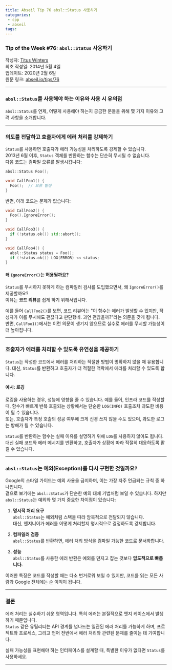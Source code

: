```yaml
---
title: Abseil Tip 76 absl::Status 사용하기
categories:
 - cpp
 - abseil
tags:
---
```



### Tip of the Week #76: `absl::Status` 사용하기

작성자: [Titus Winters](mailto:titus@cs.ucr.edu)  
최초 작성일: 2014년 5월 4일  
업데이트: 2020년 2월 6일  
원문 링크: [abseil.io/tips/76](https://abseil.io/tips/76)  

---

### `absl::Status`를 사용해야 하는 이유와 사용 시 유의점

`absl::Status`를 언제, 어떻게 사용해야 하는지 궁금한 분들을 위해 몇 가지 이유와 고려 사항을 소개합니다.

---

### 의도를 전달하고 호출자에게 에러 처리를 강제하기

`Status`를 사용하면 호출자가 에러 가능성을 처리하도록 강제할 수 있습니다.  
2013년 6월 이후, `Status` 객체를 반환하는 함수는 단순히 무시될 수 없습니다.  
다음 코드는 컴파일 오류를 발생시킵니다:

```cpp
absl::Status Foo();

void CallFoo1() {
  Foo();  // 오류 발생
}
```

반면, 아래 코드는 문제가 없습니다:

```cpp
void CallFoo2() {
  Foo().IgnoreError();
}

void CallFoo3() {
  if (!status.ok()) std::abort();
}

void CallFoo4() {
  absl::Status status = Foo();
  if (!status.ok()) LOG(ERROR) << status;
}
```

#### 왜 `IgnoreError()`는 허용될까요?

`Status`를 무시하지 못하게 하는 컴파일러 검사를 도입했으면서, 왜 `IgnoreError()`를 제공할까요?  
이유는 **코드 리뷰**를 쉽게 하기 위해서입니다.  

예를 들어 `CallFoo2()`를 보면, 코드 리뷰어는 "이 함수는 에러가 발생할 수 있지만, 작성자가 이를 무시해도 괜찮다고 판단했네. 과연 괜찮을까?"라는 의문을 갖게 됩니다.  
반면, `CallFoo1()`에서는 이런 의문이 생기지 않으므로 실수로 에러를 무시할 가능성이 더 높아집니다.

---

### 호출자가 에러를 처리할 수 있도록 유연성을 제공하기

`Status`는 작성한 코드에서 에러를 처리하는 적절한 방법이 명확하지 않을 때 유용합니다. 대신, `Status`를 반환하고 호출자가 더 적절한 맥락에서 에러를 처리할 수 있도록 합니다.

#### 예시: 로깅

로깅을 사용하는 경우, 성능에 영향을 줄 수 있습니다. 예를 들어, 인프라 코드를 작성할 때, 함수가 빠르게 반복 호출되는 상황에서는 단순한 `LOG(INFO)` 호출조차 과도한 비용이 될 수 있습니다.  
또는, 호출자가 특정 호출의 성공 여부에 크게 신경 쓰지 않을 수도 있으며, 과도한 로그는 방해가 될 수 있습니다.

`Status`를 반환하는 함수는 실패 이유를 설명하기 위해 `LOG`를 사용하지 않아도 됩니다. 대신 실패 코드와 에러 메시지를 반환하고, 호출자가 상황에 따라 적절히 대응하도록 맡길 수 있습니다.

---

### `absl::Status`는 예외(Exception)를 다시 구현한 것일까요?

Google의 스타일 가이드는 예외 사용을 금지하며, 이는 가장 자주 언급되는 규칙 중 하나입니다.  
겉으로 보기에는 `absl::Status`가 단순한 예외 대체 기법처럼 보일 수 있습니다. 하지만 `absl::Status`는 예외와 몇 가지 중요한 차이점이 있습니다:

1. **명시적 처리 요구**  
   `absl::Status`는 예외처럼 스택을 따라 암묵적으로 전달되지 않습니다.  
   대신, 엔지니어가 에러를 어떻게 처리할지 명시적으로 결정하도록 강제합니다.

2. **컴파일러 검증**  
   `absl::Status`를 반환하면, 에러 처리 방식을 컴파일 가능한 코드로 문서화합니다.

3. **성능**  
   `absl::Status`를 사용한 에러 반환은 예외를 던지고 잡는 것보다 **압도적으로 빠릅니다.**

이러한 특징은 코드를 작성할 때는 다소 번거로워 보일 수 있지만, 코드를 읽는 모든 사람과 Google 전체에는 순 이익이 됩니다.

---

### 결론

에러 처리는 실수하기 쉬운 영역입니다. 특히 에러는 본질적으로 엣지 케이스에서 발생하기 때문입니다.  
`Status` 같은 유틸리티는 API 경계를 넘나드는 일관된 에러 처리를 가능하게 하며, 프로젝트와 프로세스, 그리고 언어 전반에서 에러 처리와 관련된 문제를 줄이는 데 기여합니다.

실패 가능성을 표현해야 하는 인터페이스를 설계할 때, 특별한 이유가 없다면 `Status`를 사용하세요.

---